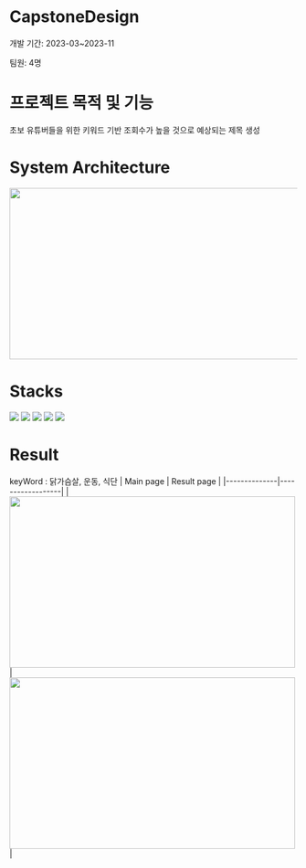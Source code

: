 # CapstoneDesign
개발 기간: 2023-03~2023-11

팀원: 4명

# 프로젝트 목적 및 기능
초보 유튜버들을 위한 키워드 기반 조회수가 높을 것으로 예상되는 제목 생성

# System Architecture
<img src="https://github.com/Jaehyunnnlee/CapstoneDesign/assets/117609943/622ad277-a7f4-41e0-b499-8f96138b8a4a" width="700" height="300"/>

# Stacks
<img src="https://img.shields.io/badge/python-3776AB?style=for-the-badge&logo=python&logoColor=white"> <img src="https://img.shields.io/badge/flask-000000?style=for-the-badge&logo=flask&logoColor=white"> <img src="https://img.shields.io/badge/googlecolab-F9AB00?style=for-the-badge&logo=googlecolab&logoColor=white"> <img src="https://img.shields.io/badge/openai-412991?style=for-the-badge&logo=openai&logoColor=white"> <img src="https://img.shields.io/badge/keras-D00000?style=for-the-badge&logo=keras&logoColor=white">

# Result
keyWord : 닭가슴살, 운동, 식단
| Main page | Result page |
|--------------|------------------|
| <img src="https://github.com/Jaehyunnnlee/CapstoneDesign/assets/117609943/3729ca92-59b7-4190-a4b0-a894c8c99a14" width="500" height="300"/>             |    <img src="https://github.com/Jaehyunnnlee/CapstoneDesign/assets/117609943/9b75ca21-1924-4f5e-933f-ea3b616cd9f3" width="500" height="300"/>               |
